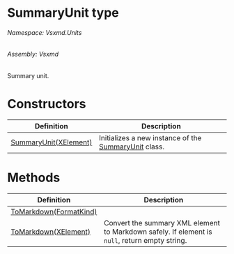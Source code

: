 <a name='T-Vsxmd-Units-SummaryUnit'></a>
# SummaryUnit type

###### Namespace:  Vsxmd.Units

###### Assembly:  Vsxmd

Summary unit.

# Constructors

| Definition | Description |
|-|-|
| [SummaryUnit(XElement)](/Vsxmd.Units.SummaryUnit.md/#M-Vsxmd-Units-SummaryUnit-#ctor-System-Xml-Linq-XElement-) | Initializes a new instance of the [SummaryUnit](/Vsxmd.Units.SummaryUnit.md/#T-Vsxmd-Units-SummaryUnit) class. |

# Methods

| Definition | Description |
|-|-|
| [ToMarkdown(FormatKind)](/Vsxmd.Units.SummaryUnit.md/#M-Vsxmd-Units-SummaryUnit-ToMarkdown-Vsxmd-Units-FormatKind-) |  |
| [ToMarkdown(XElement)](/Vsxmd.Units.SummaryUnit.md/#M-Vsxmd-Units-SummaryUnit-ToMarkdown-System-Xml-Linq-XElement-) | Convert the summary XML element to Markdown safely. If element is `null`, return empty string. |
